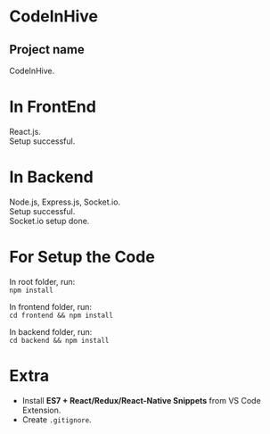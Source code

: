 # CodeInHive

## Project name  
CodeInHive.  

# In FrontEnd  
React.js.  
Setup successful.  

# In Backend  
Node.js, Express.js, Socket.io.  
Setup successful.  
Socket.io setup done.  

# For Setup the Code  
In root folder, run:  
`npm install`  

In frontend folder, run:  
`cd frontend && npm install`  

In backend folder, run:  
`cd backend && npm install`  

# Extra  
- Install **ES7 + React/Redux/React-Native Snippets** from VS Code Extension.  
- Create `.gitignore`.  
